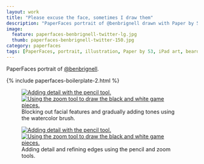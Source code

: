 ```yaml
---
layout: work
title: "Please excuse the face, sometimes I draw them"
description: "PaperFaces portrait of @benbrignell drawn with Paper by 53 on an iPad."
image: 
  feature: paperfaces-benbrignell-twitter-lg.jpg
  thumb: paperfaces-benbrignell-twitter-150.jpg
category: paperfaces
tags: [PaperFaces, portrait, illustration, Paper by 53, iPad art, beard]
---
```


PaperFaces portrait of [@benbrignell](http://twitter.com/benbrignell).

{% include paperfaces-boilerplate-2.html %}

<figure class="half">
	<a href="{{ site.url }}/images/paperfaces-benbrignell-process-1-lg.jpg"><img src="{{ site.url }}/images/paperfaces-benbrignell-process-1-600.jpg" alt="Adding detail with the pencil tool."></a>
	<a href="{{ site.url }}/images/paperfaces-benbrignell-process-2-lg.jpg"><img src="{{ site.url }}/images/paperfaces-benbrignell-process-2-600.jpg" alt="Using the zoom tool to draw the black and white game pieces."></a>
	<figcaption>Blocking out facial features and gradually adding tones using the watercolor brush.</figcaption>
</figure>

<figure class="half">
	<a href="{{ site.url }}/images/paperfaces-benbrignell-process-3-lg.jpg"><img src="{{ site.url }}/images/paperfaces-benbrignell-process-3-600.jpg" alt="Adding detail with the pencil tool."></a>
	<a href="{{ site.url }}/images/paperfaces-benbrignell-process-4-lg.jpg"><img src="{{ site.url }}/images/paperfaces-benbrignell-process-4-600.jpg" alt="Using the zoom tool to draw the black and white game pieces."></a>
	<figcaption>Adding detail and refining edges using the pencil and zoom tools.</figcaption>
</figure>